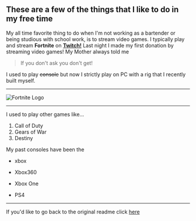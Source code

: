 ## These are a few of the things that I like to do in my free time

My all time favorite thing to do when I'm not working as a bartender or being studious with school work, is to stream video games. I typically play and stream **Fortnite** on **[Twitch!](https://www.twitch.tv/aVisoko)** Last night I made my first donation by streaming video games! My Mother always told me
> If you don't ask you don't get!

I used to play ~~console~~ but now I strictly play on PC with a rig that I recently built myself. 
***
![Fortnite Logo](https://www.picclickimg.com/d/l400/pict/183093036775_/Fortnite-Logo-Vinyl-Stickers-Pick-Colour.jpg)
___

I used to play other games like...
1. Call of Duty
2. Gears of War
3. Destiny

My past consoles have been the   
  * xbox  
  - Xbox360  
  + Xbox One  
  - PS4  
___

If you'd like to go back to the original readme click [here](https://github.com/aVisoko/MarkdownChallenge/blob/master/README.md)
